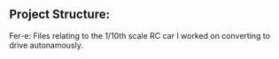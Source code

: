 ## Project Structure:

Fer-e: Files relating to the 1/10th scale RC car I worked on converting to drive autonamously.
